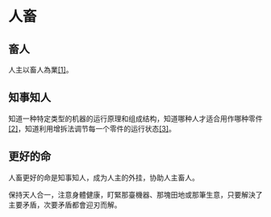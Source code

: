 # 人畜

## 畜人

人主以畜人為業[[1]](./appendices/道德经.md)。

## 知事知人

知道一种特定类型的机器的运行原理和组成结构，知道哪种人才适合用作哪种零件[[2]](./appendices/長短經·大體篇.md)，知道利用增拆法调节每一个零件的运行状态[[3]](./appendices/增拆法.md)。

## 更好的命

人畜更好的命是知事知人，成为人主的外挂，协助人主畜人。

保持天人合一，注意身體健康，盯緊那臺機器、那塊田地或那筆生意，只要解決了主要矛盾，次要矛盾都會迎刃而解。
